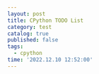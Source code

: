 ```yaml
---
layout: post
title: CPython TODO List 
category: test
catalog: true
published: false
tags:
  - cpython 
time: '2022.12.10 12:52:00'
---
```

